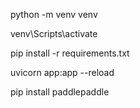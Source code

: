 python -m venv venv

venv\Scripts\activate

pip install -r requirements.txt

uvicorn app:app --reload

pip install paddlepaddle